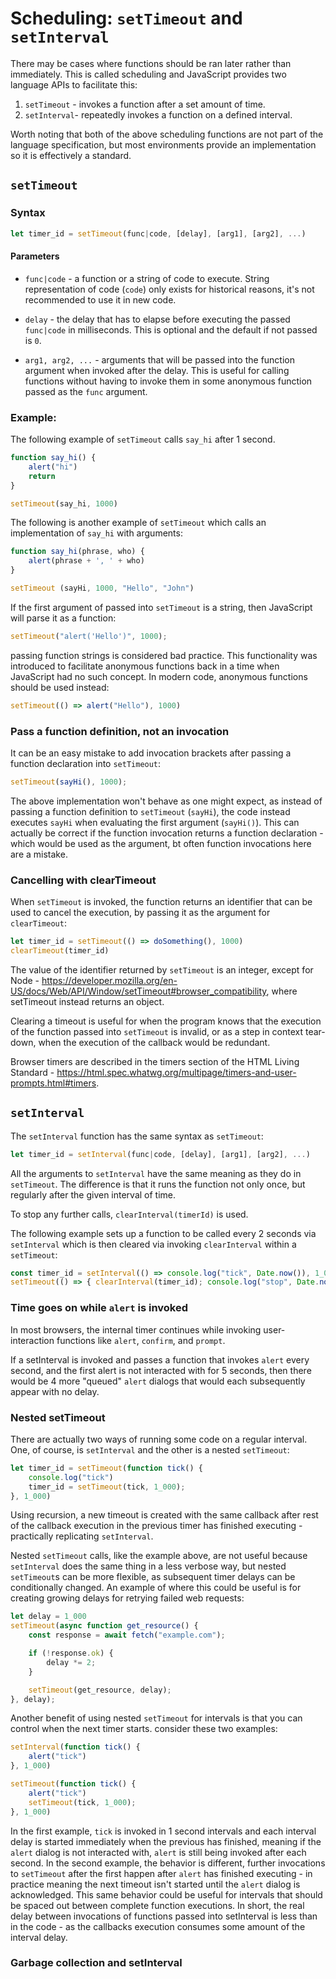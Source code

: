 # Scheduling: `setTimeout` and `setInterval`

There may be cases where functions should be ran later rather than immediately. This is called scheduling and JavaScript provides two language APIs to facilitate this:

1. `setTimeout` - invokes a function after a set amount of time.
2. `setInterval`- repeatedly invokes a function on a defined interval.

Worth noting that both of the above scheduling functions are not part of the language specification, but most environments provide an implementation so it is effectively a standard.

## `setTimeout`

### Syntax

```JavaScript
let timer_id = setTimeout(func|code, [delay], [arg1], [arg2], ...)
```

#### Parameters

-   `func|code` - a function or a string of code to execute. String representation of code (`code`) only exists for historical reasons, it's not recommended to use it in new code.

-   `delay` - the delay that has to elapse before executing the passed `func|code` in milliseconds. This is optional and the default if not passed is `0`.

-   `arg1, arg2, ...` - arguments that will be passed into the function argument when invoked after the delay. This is useful for calling functions without having to invoke them in some anonymous function passed as the `func` argument.

### Example:

The following example of `setTimeout` calls `say_hi` after 1 second.

```JavaScript
function say_hi() {
	alert("hi")
	return
}

setTimeout(say_hi, 1000)
```

The following is another example of `setTimeout` which calls an implementation of `say_hi` with arguments:

```JavaScript
function say_hi(phrase, who) {
	alert(phrase + ', ' + who)
}

setTimeout (sayHi, 1000, "Hello", "John")
```

If the first argument of passed into `setTimeout` is a string, then JavaScript will parse it as a function:

```JavaScript
setTimeout("alert('Hello')", 1000);
```

passing function strings is considered bad practice. This functionality was introduced to facilitate anonymous functions back in a time when JavaScript had no such concept. In modern code, anonymous functions should be used instead:

```JavaScript
setTimeout(() => alert("Hello"), 1000)
```

### Pass a function definition, not an invocation

It can be an easy mistake to add invocation brackets after passing a function declaration into `setTimeout`:

```JavaScript
setTimeout(sayHi(), 1000);
```

The above implementation won't behave as one might expect, as instead of passing a function definition to `setTimeout` (`sayHi`), the code instead executes `sayHi` when evaluating the first argument (`sayHi()`). This can actually be correct if the function invocation returns a function declaration - which would be used as the argument, bt often function invocations here are a mistake.

### Cancelling with clearTimeout

When `setTimeout` is invoked, the function returns an identifier that can be used to cancel the execution, by passing it as the argument for `clearTimeout`:

```JavaScript
let timer_id = setTimeout(() => doSomething(), 1000)
clearTimeout(timer_id)
```

The value of the identifier returned by `setTimeout` is an integer, except for Node - <https://developer.mozilla.org/en-US/docs/Web/API/Window/setTimeout#browser_compatibility>, where setTimeout instead returns an object.

Clearing a timeout is useful for when the program knows that the execution of the function passed into `setTimeout` is invalid, or as a step in context tear-down, when the execution of the callback would be redundant.

Browser timers are described in the timers section of the HTML Living Standard - <https://html.spec.whatwg.org/multipage/timers-and-user-prompts.html#timers>.

## `setInterval`

The `setInterval` function has the same syntax as `setTimeout`:

```JavaScript
let timer_id = setInterval(func|code, [delay], [arg1], [arg2], ...)
```

All the arguments to `setInterval` have the same meaning as they do in `setTimeout`. The difference is that it runs the function not only once, but regularly after the given interval of time.

To stop any further calls, `clearInterval(timerId)` is used.

The following example sets up a function to be called every 2 seconds via `setInterval` which is then cleared via invoking `clearInterval` within a `setTimeout`:

```JavaScript
const timer_id = setInterval(() => console.log("tick", Date.now()), 1_000)
setTimeout(() => { clearInterval(timer_id); console.log("stop", Date.now()); }, 5_000)
```

### Time goes on while `alert` is invoked

In most browsers, the internal timer continues while invoking user-interaction functions like `alert`, `confirm`, and `prompt`.

If a setInterval is invoked and passes a function that invokes `alert` every second, and the first alert is not interacted with for 5 seconds, then there would be 4 more "queued" `alert` dialogs that would each subsequently appear with no delay.

### Nested setTimeout

There are actually two ways of running some code on a regular interval. One, of course, is `setInterval` and the other is a nested `setTimeout`:

```JavaScript
let timer_id = setTimeout(function tick() {
	console.log("tick")
	timer_id = setTimeout(tick, 1_000);
}, 1_000)
```

Using recursion, a new timeout is created with the same callback after rest of the callback execution in the previous timer has finished executing - practically replicating `setInterval`.

Nested `setTimeout` calls, like the example above, are not useful because `setInterval` does the same thing in a less verbose way, but nested `setTimeout`s can be more flexible, as subsequent timer delays can be conditionally changed. An example of where this could be useful is for creating growing delays for retrying failed web requests:

```JavaScript
let delay = 1_000
setTimeout(async function get_resource() {
	const response = await fetch("example.com");

	if (!response.ok) {
		delay *= 2;
	}

	setTimeout(get_resource, delay);
}, delay);
```

Another benefit of using nested `setTimeout` for intervals is that you can control when the next timer starts. consider these two examples:

```JavaScript
setInterval(function tick() {
	alert("tick")
}, 1_000)
```

```JavaScript
setTimeout(function tick() {
	alert("tick")
	setTimeout(tick, 1_000);
}, 1_000)
```

In the first example, `tick` is invoked in 1 second intervals and each interval delay is started immediately when the previous has finished, meaning if the `alert` dialog is not interacted with, `alert` is still being invoked after each second. In the second example, the behavior is different, further invocations to `setTimeout` after the first happen after `alert` has finished executing - in practice meaning the next timeout isn't started until the `alert` dialog is acknowledged. This same behavior could be useful for intervals that should be spaced out between complete function executions. In short, the real delay between invocations of functions passed into setInterval is less than in the code - as the callbacks execution consumes some amount of the interval delay.

### Garbage collection and setInterval